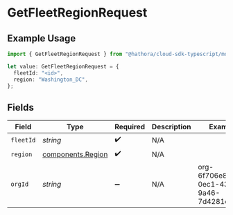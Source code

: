 # GetFleetRegionRequest

## Example Usage

```typescript
import { GetFleetRegionRequest } from "@hathora/cloud-sdk-typescript/models/operations";

let value: GetFleetRegionRequest = {
  fleetId: "<id>",
  region: "Washington_DC",
};
```

## Fields

| Field                                                  | Type                                                   | Required                                               | Description                                            | Example                                                |
| ------------------------------------------------------ | ------------------------------------------------------ | ------------------------------------------------------ | ------------------------------------------------------ | ------------------------------------------------------ |
| `fleetId`                                              | *string*                                               | :heavy_check_mark:                                     | N/A                                                    |                                                        |
| `region`                                               | [components.Region](../../models/components/region.md) | :heavy_check_mark:                                     | N/A                                                    |                                                        |
| `orgId`                                                | *string*                                               | :heavy_minus_sign:                                     | N/A                                                    | org-6f706e83-0ec1-437a-9a46-7d4281eb2f39               |